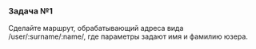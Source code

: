 ### Задача №1

Сделайте маршрут, обрабатывающий адреса вида /user/:surname/:name/, где параметры задают имя и фамилию юзера.